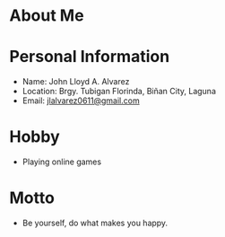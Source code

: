 # About Me

# Personal Information

* Name: John Lloyd A. Alvarez
* Location: Brgy. Tubigan Florinda, Biñan City, Laguna
* Email: jlalvarez0611@gmail.com

# Hobby

* Playing online games

# Motto

* Be yourself, do what makes you happy.

